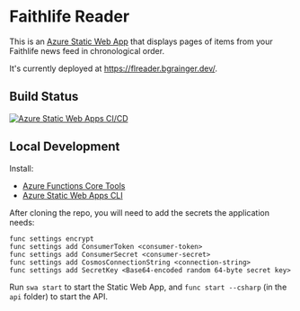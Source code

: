# Faithlife Reader

This is an [Azure Static Web App](https://docs.microsoft.com/en-us/azure/static-web-apps/overview) that displays
pages of items from your Faithlife news feed in chronological order.

It's currently deployed at https://flreader.bgrainger.dev/.

## Build Status

[![Azure Static Web Apps CI/CD](https://github.com/bgrainger/FaithlifeReaderStaticWebApp/actions/workflows/azure-static-web-apps.yml/badge.svg)](https://github.com/bgrainger/FaithlifeReaderStaticWebApp/actions/workflows/azure-static-web-apps.yml)

## Local Development

Install:

* [Azure Functions Core Tools](https://github.com/Azure/azure-functions-core-tools)
* [Azure Static Web Apps CLI](https://github.com/Azure/static-web-apps-cli)

After cloning the repo, you will need to add the secrets the application needs:

```
func settings encrypt
func settings add ConsumerToken <consumer-token>
func settings add ConsumerSecret <consumer-secret>
func settings add CosmosConnectionString <connection-string>
func settings add SecretKey <Base64-encoded random 64-byte secret key>
```

Run `swa start` to start the Static Web App, and `func start --csharp` (in the `api` folder) to start the API.

